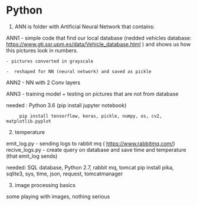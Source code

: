# Python

1) ANN is folder with Artificial Neural Network that contains:


ANN1 - simple code that find our local database (nedded vehicles database: https://www.gti.ssr.upm.es/data/Vehicle_database.html ) and shows us how this pictures look in numbers. 

    - pictures converted in grayscale 
    
    -  reshaped for NN (neural network) and saved as pickle 
    


ANN2 - NN with 2 Conv layers 


ANN3 - training model + testing on pictures that are not from database 


needed : Python 3.6 (pip install jupyter notebook)

         pip install tensorflow, keras, pickle, numpy, os, cv2, matplotlib.pyplot


2) temperature 

emit_log.py - sending logs to rabbit mq ( https://www.rabbitmq.com/) 
recive_logs.py - create query on database and save time and temperature (that emit_log sends)

needed:  SQL database, Python 2.7, rabbit mq, tomcat 
          pip install pika, sqlite3, sys, time, json, request, tomcatmanager 


3) image processing basics 

some playing with images, nothing serious 
